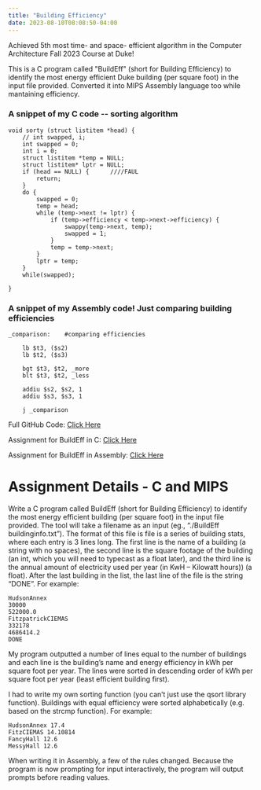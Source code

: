 ```yaml
---
title: "Building Efficiency"
date: 2023-08-10T08:08:50-04:00
---
```


Achieved 5th most time- and space- efficient algorithm in the Computer Architecture Fall 2023 Course at Duke! 

This is a C program called "BuildEff" (short for Building Efficiency) to identify the most energy efficient Duke building (per square foot) in the input file provided. Converted it into MIPS Assembly language too while mantaining efficiency.

### A snippet of my C code -- sorting algorithm

```
void sorty (struct listitem *head) {
    // int swapped, i;
    int swapped = 0;
    int i = 0;
    struct listitem *temp = NULL;
    struct listitem* lptr = NULL;
    if (head == NULL) {      ////FAUL
        return;
    }
    do {
        swapped = 0;
        temp = head;
        while (temp->next != lptr) {
            if (temp->efficiency < temp->next->efficiency) {
                swappy(temp->next, temp);
                swapped = 1;
            }
            temp = temp->next;
        }
        lptr = temp;
    }
    while(swapped);

}
```

### A snippet of my Assembly code! Just comparing building efficiencies

```
_comparison:    #comparing efficiencies

    lb $t3, ($s2)
    lb $t2, ($s3)

    bgt $t3, $t2, _more
    blt $t3, $t2, _less

    addiu $s2, $s2, 1
    addiu $s3, $s3, 1

    j _comparison

```

Full GitHub Code: [Click Here](https://github.com/alvs210/BuildingEfficiency/tree/main)

Assignment for BuildEff in C: [Click Here](https://people.ee.duke.edu/~jab/ece250/homeworks/homework1.pdf)

Assignment for BuildEff in Assembly: [Click Here](https://people.ee.duke.edu/~jab/ece250/homeworks/homework2.pdf)

# Assignment Details - C and MIPS

Write a C program called BuildEff (short for Building Efficiency) to identify the most energy efficient
building (per square foot) in the input file provided. The tool will take a filename as an input (eg.,
“./BuildEff buildinginfo.txt”). The format of this file is file is a series of
building stats, where each entry is 3 lines long. The first line is the name of a building (a string with no
spaces), the second line is the square footage of the building (an int, which you will need to typecast as a
float later), and the third line is the annual amount of electricity used per year (in KwH – Kilowatt hours))
(a float). After the last building in the list, the last line of the file is the string “DONE”. For example:

```
HudsonAnnex
30000
522000.0
FitzpatrickCIEMAS
332178
4686414.2
DONE
```
My program outputted a number of lines equal to the number of buildings and each line is the
building’s name and energy efficiency in kWh per square foot per year. The lines were sorted in
descending order of kWh per square foot per year (least efficient building first).

I had to write my own sorting function (you can’t just use the qsort library function). Buildings with equal efficiency
were sorted alphabetically (e.g. based on the strcmp function). For example:

```
HudsonAnnex 17.4
FitzCIEMAS 14.10814
FancyHall 12.6
MessyHall 12.6
```
When writing it in Assembly, a few of the rules changed. Because the program is now prompting for input interactively, the program will output
prompts before reading values.

